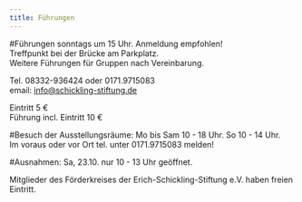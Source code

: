```yaml
---
title: Führungen
---
```


#Führungen sonntags um 15 Uhr. Anmeldung empfohlen!    
Treffpunkt bei der Brücke am Parkplatz.   
Weitere Führungen für Gruppen nach Vereinbarung.   
  
Tel. 08332-936424 oder 0171.9715083    
email: info@schickling-stiftung.de  

Eintritt 5 €  
Führung incl. Eintritt 10 € 

#Besuch der Ausstellungsräume:
Mo bis Sam 10 - 18 Uhr. 
So 10 - 14 Uhr.  
Im voraus oder vor Ort tel. unter 0171.9715083 melden! 

#Ausnahmen: 
Sa, 23.10. nur 10 - 13 Uhr geöffnet. 

   



Mitglieder des Förderkreises der Erich-Schickling-Stiftung e.V. haben freien Eintritt.








